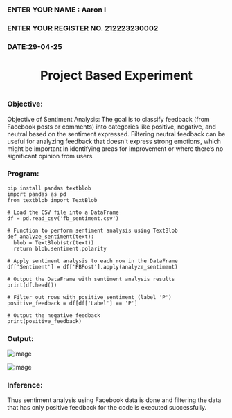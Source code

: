 <H3>ENTER YOUR NAME : Aaron I</H3>
<H3>ENTER YOUR REGISTER NO. 212223230002</H3>
<H3>DATE:29-04-25</H3>
<H1 Align="center">Project Based Experiment<H1>
  
### Objective:
Objective of Sentiment Analysis: The goal is to classify feedback (from Facebook posts or comments) into categories like positive, negative, and neutral based on the sentiment expressed. Filtering neutral feedback can be useful for analyzing feedback that doesn't express strong emotions, which might be important in identifying areas for improvement or where there’s no significant opinion from users.
  
### Program:
  ```
pip install pandas textblob
import pandas as pd
from textblob import TextBlob

# Load the CSV file into a DataFrame
df = pd.read_csv('fb_sentiment.csv')

# Function to perform sentiment analysis using TextBlob
def analyze_sentiment(text):
    blob = TextBlob(str(text))
    return blob.sentiment.polarity

# Apply sentiment analysis to each row in the DataFrame
df['Sentiment'] = df['FBPost'].apply(analyze_sentiment)

# Output the DataFrame with sentiment analysis results
print(df.head())

# Filter out rows with positive sentiment (label 'P')
positive_feedback = df[df['Label'] == 'P']

# Output the negative feedback
print(positive_feedback)
```
### Output:
![image](https://github.com/user-attachments/assets/99c5d106-742c-4810-8791-310ed335908f)

![image](https://github.com/user-attachments/assets/f40ed6b0-311b-41d1-84f1-38b89f872654)

<H3>Inference:</H3>
Thus sentiment analysis using Facebook data is done and filtering the data that has only positive feedback for the code is executed successfully.
